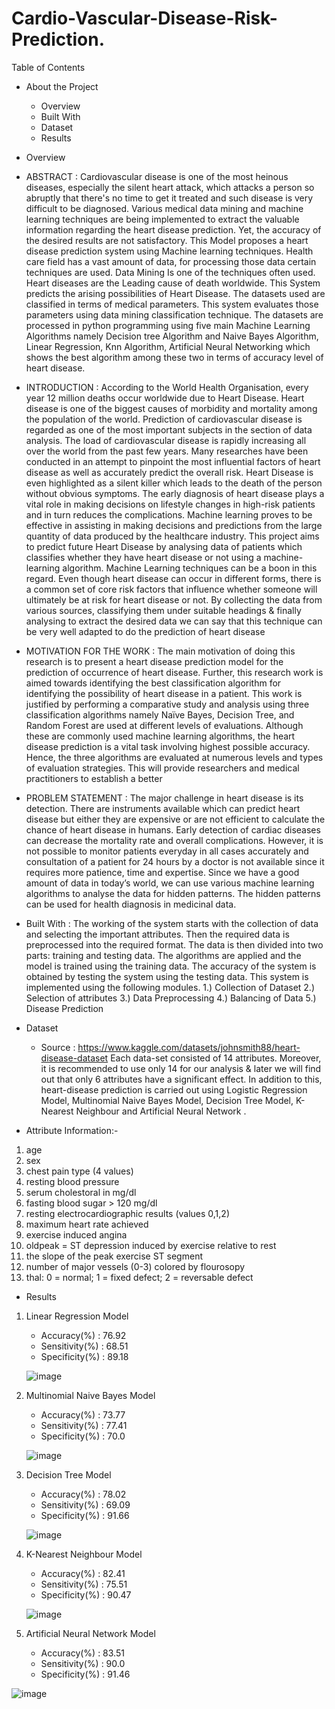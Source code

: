 # Cardio-Vascular-Disease-Risk-Prediction.
Table of Contents
* About the Project
  * Overview
  * Built With
  * Dataset
  * Results
  
* Overview

* ABSTRACT :
Cardiovascular disease is one of the most heinous diseases, especially the silent
heart attack, which attacks a person so abruptly that there's no time to get it treated
and such disease is very difficult to be diagnosed. Various medical data mining and
machine learning techniques are being implemented to extract the valuable
information regarding the heart disease prediction. Yet, the accuracy of the desired
results are not satisfactory. This Model proposes a heart disease prediction system
using Machine learning techniques. Health care field has a vast amount of data, for
processing those data certain techniques are used. Data Mining Is one of the
techniques often used. Heart diseases are the Leading cause of death worldwide.
This System predicts the arising possibilities of Heart Disease. The datasets used
are classified in terms of medical parameters. This system evaluates those
parameters using data mining classification technique. The datasets are processed
in python programming using five main Machine Learning Algorithms namely
Decision tree Algorithm and Naive Bayes Algorithm, Linear Regression, Knn
Algorithm, Artificial Neural Networking which shows the best algorithm among
these two in terms of accuracy level of heart disease.

 * INTRODUCTION :
 According to the World Health Organisation, every year 12 million deaths
occur worldwide due to Heart Disease. Heart disease is one of the biggest causes of
morbidity and mortality among the population of the world. Prediction of
cardiovascular disease is regarded as one of the most important subjects in the
section of data analysis. The load of cardiovascular disease is rapidly increasing all
over the world from the past few years. Many researches have been conducted in
an attempt to pinpoint the most influential factors of heart disease as well as
accurately predict the overall risk. Heart Disease is even highlighted as a silent
killer which leads to the death of the person without obvious symptoms. The early
diagnosis of heart disease plays a vital role in making decisions on lifestyle
changes in high-risk patients and in turn reduces the complications.
Machine learning proves to be effective in assisting in making decisions and
predictions from the large quantity of data produced by the healthcare industry.
This project aims to predict future Heart Disease by analysing data of patients
which classifies whether they have heart disease or not using a machine-learning
algorithm. Machine Learning techniques can be a boon in this regard. Even though
heart disease can occur in different forms, there is a common set of core risk
factors that influence whether someone will ultimately be at risk for heart disease
or not. By collecting the data from various sources, classifying them under suitable
headings & finally analysing to extract the desired data we can say that this
technique can be very well adapted to do the prediction of heart disease

* MOTIVATION FOR THE WORK :
The main motivation of doing this research is to present a heart disease
prediction model for the prediction of occurrence of heart disease. Further, this
research work is aimed towards identifying the best classification algorithm for
identifying the possibility of heart disease in a patient. This work is justified by
performing a comparative study and analysis using three classification algorithms
namely Naïve Bayes, Decision Tree, and Random Forest are used at different levels
of evaluations. Although these are commonly used machine learning algorithms,
the heart disease prediction is a vital task involving highest possible accuracy.
Hence, the three algorithms are evaluated at numerous levels and types of
evaluation strategies. This will provide researchers and medical practitioners to
establish a better

* PROBLEM STATEMENT :
The major challenge in heart disease is its detection. There are instruments
available which can predict heart disease but either they are expensive or are not
efficient to calculate the chance of heart disease in humans. Early detection of
cardiac diseases can decrease the mortality rate and overall complications.
However, it is not possible to monitor patients everyday in all cases accurately and
consultation of a patient for 24 hours by a doctor is not available since it requires
more patience, time and expertise. Since we have a good amount of data in today’s
world, we can use various machine learning algorithms to analyse the data for
hidden patterns. The hidden patterns can be used for health diagnosis in medicinal
data.


* Built With :
The working of the system starts with the collection of data and selecting
the important attributes. Then the required data is preprocessed into the required
format. The data is then divided into two parts: training and testing data. The
algorithms are applied and the model is trained using the training data. The
accuracy of the system is obtained by testing the system using the testing data. This
system is implemented using the following modules.
1.) Collection of Dataset
2.) Selection of attributes
3.) Data Preprocessing
4.) Balancing of Data
5.) Disease Prediction

* Dataset

  * Source : https://www.kaggle.com/datasets/johnsmith88/heart-disease-dataset
  Each data-set consisted of 14 attributes.
  Moreover, it is recommended to use only 14 for our analysis & later we will find out that only 6 attributes have a significant effect.
  In addition to this, heart-disease prediction is carried out using Logistic Regression Model, Multinomial Naive Bayes Model, Decision Tree Model, K-Nearest Neighbour and Artificial Neural Network .
 * Attribute Information:-
1) age
2) sex
3) chest pain type (4 values)
4) resting blood pressure
5) serum cholestoral in mg/dl
6) fasting blood sugar > 120 mg/dl
7) resting electrocardiographic results (values 0,1,2)
8) maximum heart rate achieved
9) exercise induced angina
10) oldpeak = ST depression induced by exercise relative to rest
11) the slope of the peak exercise ST segment
12) number of major vessels (0-3) colored by flourosopy
13) thal: 0 = normal; 1 = fixed defect; 2 = reversable defect

* Results 
1) Linear Regression Model
   * Accuracy(%) : 76.92
   * Sensitivity(%) : 68.51
   * Specificity(%) : 89.18
   
   
   ![image](https://user-images.githubusercontent.com/108573409/211609157-e0f7ef7e-163d-4411-b7a5-12ac8fe865ca.png)

2) Multinomial Naive Bayes Model
   * Accuracy(%) : 73.77
   * Sensitivity(%) : 77.41
   * Specificity(%) : 70.0


   ![image](https://user-images.githubusercontent.com/108573409/211609217-3047edb4-ac20-423f-b08e-ee9ec4567b8d.png)

3) Decision Tree Model
   * Accuracy(%) : 78.02
   * Sensitivity(%) : 69.09
   * Specificity(%) : 91.66


   ![image](https://user-images.githubusercontent.com/108573409/211609285-a7b82f4c-622b-4d97-b8c2-a824396a11b4.png)

4) K-Nearest Neighbour Model
   * Accuracy(%) : 82.41
   * Sensitivity(%) : 75.51
   * Specificity(%) : 90.47


   ![image](https://user-images.githubusercontent.com/108573409/211609321-9e5938d7-90fe-4a77-bd0a-1b6d8794a995.png)

5) Artificial Neural Network Model
   * Accuracy(%) : 83.51
   * Sensitivity(%) : 90.0
   * Specificity(%) : 91.46 


![image](https://user-images.githubusercontent.com/108573409/211609368-d026ad99-9715-455e-bbbd-9fb35ae6a344.png)

